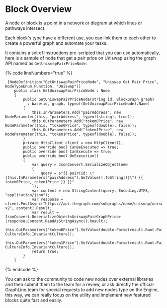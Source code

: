 # Block Overview

A node or block is a point in a network or diagram at which lines or pathways intersect.

Each block's type have a different use, you can link them to each other to create a powerful graph and automate your tasks.

It contains a set of instructions pre-scripted that you can use automatically, here is a sample of node that get a pair price on Uniswap using the graph API named as `GetUniswapPairPriceNode`:

{% code lineNumbers="true" %}
```clike
 [NodeDefinition("GetUniswapPairPriceNode", "Uniswap Get Pair Price", NodeTypeEnum.Function, "Uniswap")]
    public class GetUniswapPairPriceNode : Node
    {
        public GetUniswapPairPriceNode(string id, BlockGraph graph)
          : base(id, graph, typeof(GetUniswapPairPriceNode).Name)
        {
            this.InParameters.Add("pairAddress", new NodeParameter(this, "pairAddress", typeof(string), true));
            this.OutParameters.Add("token0Price", new NodeParameter(this, "token0Price", typeof(double), false));
            this.OutParameters.Add("token1Price", new NodeParameter(this, "token1Price", typeof(double), false));
        }
        private HttpClient client = new HttpClient();
        public override bool CanBeExecuted => true;
        public override bool CanExecute => true;
        public override bool OnExecution()
        {
            var query = JsonConvert.SerializeObject(new
            {
                query = $"{{ pair(id: \"{this.InParameters["pairAddress"].GetValue().ToString()}\") {{ token0Price, token1Price }} }}"
            });
            var content = new StringContent(query, Encoding.UTF8, "application/json");
            var response = client.PostAsync("https://api.thegraph.com/subgraphs/name/uniswap/uniswap-v2", content).Result;
            var result = JsonConvert.DeserializeObject<UniswapPairGraphPrice>(response.Content.ReadAsStringAsync().Result);
            this.OutParameters["token0Price"].SetValue(double.Parse(result.Root.Pair.Token0Price, CultureInfo.InvariantCulture));
            this.OutParameters["token1Price"].SetValue(double.Parse(result.Root.Pair.Token1Price, CultureInfo.InvariantCulture));
            return true;
        }
    }
```
{% endcode %}

You can ask to the community to code new nodes over external libraries and then submit them to the team for a review, or ask directly the official GraphLinq team for special requests to add new nodes type on the Engine, this way, we can really focus on the utility and implement new featured blocks quite fast and easily.
